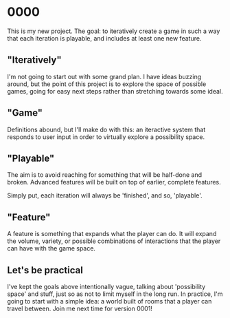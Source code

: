 0000
=
This is my new project. The goal: to iteratively create a game in such a way
that each iteration is playable, and includes at least one new feature.

"Iteratively"
-
I'm not going to start out with some grand plan. I have ideas buzzing around,
but the point of this project is to explore the space of possible games, going
for easy next steps rather than stretching towards some ideal.

"Game"
-
Definitions abound, but I'll make do with this: an iteractive system that
responds to user input in order to virtually explore a possibility space.

"Playable"
-
The aim is to avoid reaching for something that will be half-done and broken.
Advanced features will be built on top of earlier, complete features.

Simply put, each iteration will always be 'finished', and so, 'playable'.

"Feature"
-
A feature is something that expands what the player can do. It will expand
the volume, variety, or possible combinations of interactions that the
player can have with the game space.

Let's be practical
-
I've kept the goals above intentionally vague, talking about 'possibility
space' and stuff, just so as not to limit myself in the long run. In
practice, I'm going to start with a simple idea: a world built of rooms
that a player can travel between. Join me next time for version 0001!
